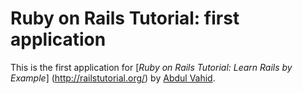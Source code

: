# Ruby on Rails Tutorial: first application

This is the first application for
[*Ruby on Rails Tutorial: Learn Rails by Example*] (http://railstutorial.org/)
by [Abdul Vahid](http://abdulvahid.com/).
